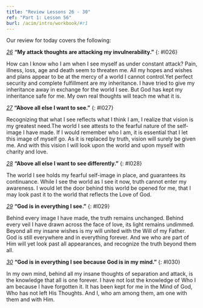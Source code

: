 ```yaml
---
title: "Review Lessons 26 - 30"
ref: "Part 1: Lesson 56"
burl: /acim/intro/workbook/#r1
---
```


Our review for today covers the following:

[*26*](/acim/workbook/l026/?r=1) **“My attack thoughts are attacking my invulnerability.”**
{: #l026}

How can I know who I am when I see myself as under constant attack?
Pain, illness, loss, age and death seem to threaten me. All my hopes and
wishes and plans appear to be at the mercy of a world I cannot
control.Yet perfect security and complete fulfillment are my
inheritance. I have tried to give my inheritance away in exchange for
the world I see. But God has kept my inheritance safe for me. My own
real thoughts will teach me what it is.

[*27*](/acim/workbook/l027/?r=1) **“Above all else I want to see.”**
{: #l027}

Recognizing that what I see reflects what I think I am, I realize that
vision is my greatest need.The world I see attests to the fearful nature
of the self-image I have made. If I would remember who I am, it is
essential that I let this image of myself go. As it is replaced by
truth, vision will surely be given me. And with this vision I will look
upon the world and upon myself with charity and love.

[*28*](/acim/workbook/l028/?r=1) **“Above all else I want to see differently.”**
{: #l028}

The world I see holds my fearful self-image in place, and guarantees its
continuance. While I see the world as I see it now, truth cannot enter
my awareness. I would let the door behind this world be opened for me,
that I may look past it to the world that reflects the Love of God.

[*29*](/acim/workbook/l029/?r=1) **“God is in everything I see.”**
{: #l029}

Behind every image I have made, the truth remains unchanged. Behind
every veil I have drawn across the face of love, its light remains
undimmed. Beyond all my insane wishes is my will united with the Will of
my Father. God is still everywhere and in everything forever. And we who
are part of Him will yet look past all appearances, and recognize the
truth beyond them all.

[*30*](/acim/workbook/l030/?r=1) **“God is in everything I see because God is in my mind.”**
{: #l030}

In my own mind, behind all my insane thoughts of separation and attack,
is the knowledge that all is one forever. I have not lost the knowledge
of Who I am because I have forgotten it. It has been kept for me in the
Mind of God, Who has not left His Thoughts. And I, who am among them, am
one with them and with Him.

